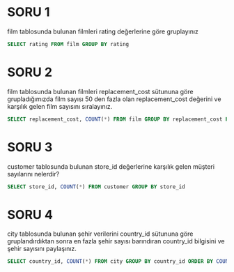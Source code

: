 # SORU 1
film tablosunda bulunan filmleri rating değerlerine göre gruplayınız
```SQL
SELECT rating FROM film GROUP BY rating
```
# SORU 2
film tablosunda bulunan filmleri replacement_cost sütununa göre grupladığımızda film sayısı 50 den fazla olan replacement_cost değerini ve karşılık gelen film sayısını sıralayınız.
```SQL
SELECT replacement_cost, COUNT(*) FROM film GROUP BY replacement_cost HAVING COUNT(*) > 50 ORDER BY COUNT(*)
```
# SORU 3
customer tablosunda bulunan store_id değerlerine karşılık gelen müşteri sayılarını nelerdir? 
```SQL
SELECT store_id, COUNT(*) FROM customer GROUP BY store_id
```
# SORU 4
city tablosunda bulunan şehir verilerini country_id sütununa göre gruplandırdıktan sonra en fazla şehir sayısı barındıran country_id bilgisini ve şehir sayısını paylaşınız.
```SQL
SELECT country_id, COUNT(*) FROM city GROUP BY country_id ORDER BY COUNT(*) DESC LIMIT 1
```
